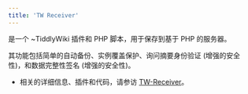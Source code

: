 ```yaml
---
title: 'TW Receiver'
---
```


是一个 ~TiddlyWiki 插件和 PHP 脚本，用于保存到基于 PHP 的服务器。

其功能包括简单的自动备份、实例覆盖保护、询问摘要身份验证 (增强的安全性)，和数据完整性签名 (增强的安全性)。

* 相关的详细信息、插件和代码，请参访 [TW-Receiver](https://github.com/sendwheel/tw-receiver)。